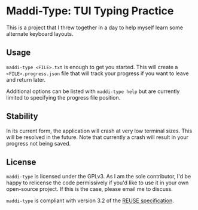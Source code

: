 # Maddi-Type: TUI Typing Practice

This is a project that I threw together in a day to help
myself learn some alternate keyboard layouts.

## Usage

`maddi-type <FILE>.txt` is enough to get you started. This
will create a `<FILE>.progress.json` file that will track
your progress if you want to leave and return later.

Additional options can be listed with `maddi-type help` but
are currently limited to specifying the progress file
position.

## Stability

In its current form, the application will crash at very low
terminal sizes. This will be resolved in the future. Note
that currently a crash will result in your progress not
being saved.

## License

`maddi-type` is licensed under the GPLv3. As I am the sole
contributor, I'd be happy to relicense the code
permissively if you'd like to use it in your own
open-source project. If this is the case, please email me
to discuss.

`maddi-type` is compliant with version 3.2 of the [REUSE
specification](https://reuse.software/spec-3.2/).
